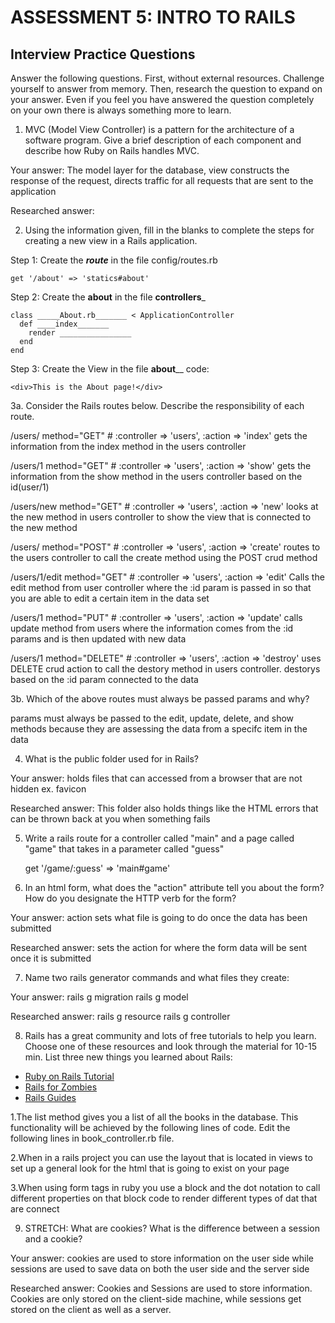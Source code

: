 # ASSESSMENT 5: INTRO TO RAILS
## Interview Practice Questions

Answer the following questions. First, without external resources. Challenge yourself to answer from memory. Then, research the question to expand on your answer. Even if you feel you have answered the question completely on your own there is always something more to learn.

1. MVC (Model View Controller) is a pattern for the architecture of a software program. Give a brief description of each component and describe how Ruby on Rails handles MVC.

  Your answer: The model layer for the database, view constructs the response of the request, directs traffic for all requests that are sent to the application 

  Researched answer: 



2. Using the information given, fill in the blanks to complete the steps for creating a new view in a Rails application.

  Step 1: Create the ___route___ in the file config/routes.rb
  ```
  get '/about' => 'statics#about'
  ```

  Step 2: Create the ______about______ in the file ______controllers_______
  ```
  class _____About.rb_______ < ApplicationController
    def ____index_______
      render ________________
    end
  end
  ```

  Step 3: Create the View in the file ______about________
  code:
  ```
  <div>This is the About page!</div>
  ```


3a. Consider the Rails routes below. Describe the responsibility of  each route.


/users/       method="GET"     # :controller => 'users', :action => 'index'
gets the information from the index method in the users controller 
  
/users/1      method="GET"     # :controller => 'users', :action => 'show'
gets the information from the show method in the users controller based on the id(user/1) 

/users/new    method="GET"     # :controller => 'users', :action => 'new'
looks at the new method in users controller to show the view that is connected to the new method 

/users/       method="POST"    # :controller => 'users', :action => 'create'
routes to the users controller to call the create method using the POST crud method 

/users/1/edit method="GET"     # :controller => 'users', :action => 'edit'
Calls the edit method from user controller where the :id param is passed in so that you are able to edit a certain item in the data set 

/users/1      method="PUT"     # :controller => 'users', :action => 'update'
calls update method from users where the information comes from the :id params and is then updated with new data 

/users/1      method="DELETE"  # :controller => 'users', :action => 'destroy'
uses DELETE crud action to call the destory method in users controller. destorys based on the :id param connected to the data 


3b. Which of the above routes must always be passed params and why?

params must always be passed to the edit, update, delete, and show methods because they are assessing the data from a specifc item in the data 

4. What is the public folder used for in Rails?

  Your answer: holds files that can accessed from a browser that are not hidden ex. favicon 

  Researched answer: This folder also holds things like the HTML errors that can be thrown back at you when something fails 


5. Write a rails route for a controller called "main" and a page called "game" that takes in a parameter called "guess"

    get '/game/:guess' => 'main#game' 

6. In an html form, what does the "action" attribute tell you about the form? How do you designate the HTTP verb for the form?

  Your answer: action sets what file is going to do once the data has been submitted

  Researched answer: sets the action for where the form data will be sent once it is submitted 



7. Name two rails generator commands and what files they create:

  Your answer: rails g migration rails g model 

  Researched answer: rails g resource rails g controller 


8. Rails has a great community and lots of free tutorials to help you learn. Choose one of these resources and look through the material for 10-15 min. List three new things you learned about Rails:
- [Ruby on Rails Tutorial](https://www.tutorialspoint.com/ruby-on-rails/index.htm)
- [Rails for Zombies](http://railsforzombies.org)
- [Rails Guides](http://guides.rubyonrails.org/getting_started.html)

1.The list method gives you a list of all the books in the database. This functionality will be achieved by the following lines of code. Edit the following lines in book_controller.rb file.

2.When in a rails project you can use the layout that is located in views to set up a general look for the html that is going to exist on your page 

3.When using form tags in ruby you use a block and the dot notation to call different properties on that block code to render different types of dat that are connect

9. STRETCH: What are cookies? What is the difference between a session and a cookie?

  Your answer: cookies are used to store information on the user side while sessions are used to save data on both the user side and the server side 

  Researched answer: Cookies and Sessions are used to store information. Cookies are only stored on the client-side machine, while sessions get stored on the client as well as a server.
